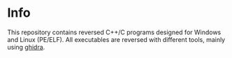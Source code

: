 # Info
This repository contains reversed C++/C programs designed for Windows and Linux (PE/ELF). All executables are reversed with different tools, mainly using [ghidra](https://github.com/NationalSecurityAgency/ghidra). 
